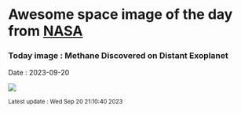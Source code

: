 
# Awesome space image of the day from [NASA](https://api.nasa.gov/)

### Today image : Methane Discovered on Distant Exoplanet
Date : 2023-09-20

![](https://apod.nasa.gov/apod/image/2309/ExoplanetJ2_Jabakenji_960.jpg)

<small>Latest update : Wed Sep 20 21:10:40 2023</small>
        